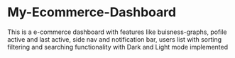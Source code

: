 # My-Ecommerce-Dashboard
This is a e-commerce dashboard with features like buisness-graphs, pofile active and last active, side nav and notification bar, users list with sorting filtering and searching functionality with Dark and  Light mode implemented
